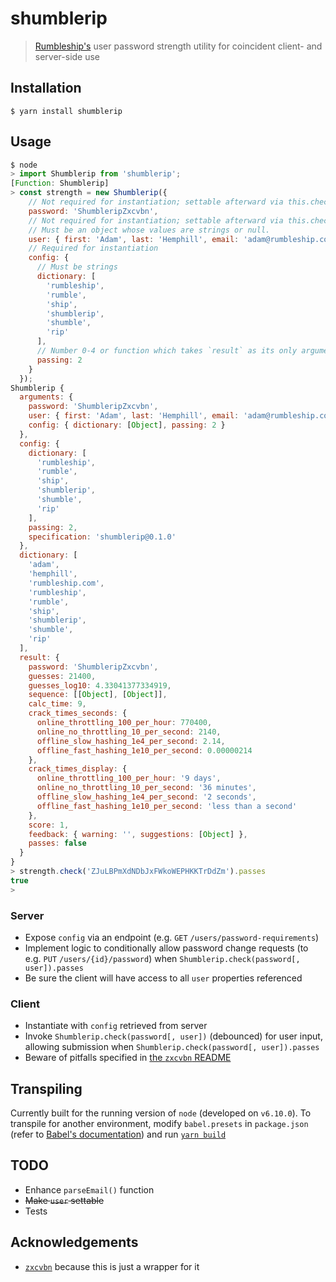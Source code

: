 # shumblerip

> [Rumbleship's](https://rumbleship.com) user password strength utility for coincident client- and server-side use

## Installation

```shell
$ yarn install shumblerip
```

## Usage

```javascript
$ node
> import Shumblerip from 'shumblerip';
[Function: Shumblerip]
> const strength = new Shumblerip({
    // Not required for instantiation; settable afterward via this.check(password[, user])
    password: 'ShumbleripZxcvbn',
    // Not required for instantiation; settable afterward via this.check(password, user)
    // Must be an object whose values are strings or null.
    user: { first: 'Adam', last: 'Hemphill', email: 'adam@rumbleship.com' },
    // Required for instantiation
    config: {
      // Must be strings
      dictionary: [
        'rumbleship',
        'rumble',
        'ship',
        'shumblerip',
        'shumble',
        'rip'
      ],
      // Number 0-4 or function which takes `result` as its only argument
      passing: 2
    }
  });
Shumblerip {
  arguments: {
    password: 'ShumbleripZxcvbn',
    user: { first: 'Adam', last: 'Hemphill', email: 'adam@rumbleship.com' },
    config: { dictionary: [Object], passing: 2 }
  },
  config: {
    dictionary: [
      'rumbleship',
      'rumble',
      'ship',
      'shumblerip',
      'shumble',
      'rip'
    ],
    passing: 2,
    specification: 'shumblerip@0.1.0'
  },
  dictionary: [
    'adam',
    'hemphill',
    'rumbleship.com',
    'rumbleship',
    'rumble',
    'ship',
    'shumblerip',
    'shumble',
    'rip'
  ],
  result: {
    password: 'ShumbleripZxcvbn',
    guesses: 21400,
    guesses_log10: 4.33041377334919,
    sequence: [[Object], [Object]],
    calc_time: 9,
    crack_times_seconds: {
      online_throttling_100_per_hour: 770400,
      online_no_throttling_10_per_second: 2140,
      offline_slow_hashing_1e4_per_second: 2.14,
      offline_fast_hashing_1e10_per_second: 0.00000214
    },
    crack_times_display: {
      online_throttling_100_per_hour: '9 days',
      online_no_throttling_10_per_second: '36 minutes',
      offline_slow_hashing_1e4_per_second: '2 seconds',
      offline_fast_hashing_1e10_per_second: 'less than a second'
    },
    score: 1,
    feedback: { warning: '', suggestions: [Object] },
    passes: false
  }
}
> strength.check('ZJuLBPmXdNDbJxFWkoWEPHKKTrDdZm').passes
true
>
```

### Server

* Expose `config` via an endpoint (e.g. `GET` `/users/password-requirements`)
* Implement logic to conditionally allow password change requests (to e.g. `PUT` `/users/{id}/password`) when `Shumblerip.check(password[, user]).passes`
* Be sure the client will have access to all `user` properties referenced

### Client

* Instantiate with `config` retrieved from server
* Invoke `Shumblerip.check(password[, user])` (debounced) for user input, allowing submission when `Shumblerip.check(password[, user]).passes`
* Beware of pitfalls specified in [the `zxcvbn` README](https://github.com/dropbox/zxcvbn/blob/master/README.md)

## Transpiling

Currently built for the running version of `node` (developed on `v6.10.0`). To transpile for another environment, modify `babel.presets` in `package.json` (refer to [Babel's documentation](https://babeljs.io/docs/plugins/preset-env/)) and run [`yarn build`](https://yarnpkg.com/lang/en/docs/package-json/#toc-scripts)

## TODO

* Enhance `parseEmail()` function
* ~~Make `user` settable~~
* Tests

## Acknowledgements

* [`zxcvbn`](https://github.com/dropbox/zxcvbn`) because this is just a wrapper for it
